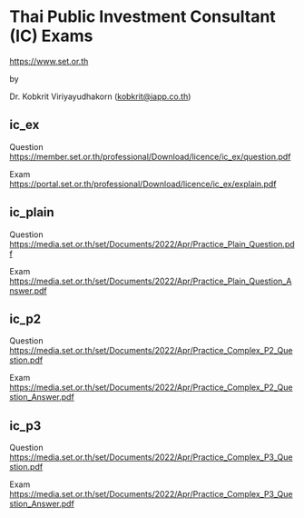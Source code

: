 # Thai Public Investment Consultant (IC) Exams 
https://www.set.or.th

by 

Dr. Kobkrit Viriyayudhakorn
(kobkrit@iapp.co.th)

## ic_ex				
Question	https://member.set.or.th/professional/Download/licence/ic_ex/question.pdf

Exam	https://portal.set.or.th/professional/Download/licence/ic_ex/explain.pdf					
						
## ic_plain						
Question	https://media.set.or.th/set/Documents/2022/Apr/Practice_Plain_Question.pdf					

Exam	https://media.set.or.th/set/Documents/2022/Apr/Practice_Plain_Question_Answer.pdf					
						
## ic_p2						
Question	https://media.set.or.th/set/Documents/2022/Apr/Practice_Complex_P2_Question.pdf					

Exam	https://media.set.or.th/set/Documents/2022/Apr/Practice_Complex_P2_Question_Answer.pdf					
						
## ic_p3						
Question	https://media.set.or.th/set/Documents/2022/Apr/Practice_Complex_P3_Question.pdf					

Exam	https://media.set.or.th/set/Documents/2022/Apr/Practice_Complex_P3_Question_Answer.pdf					
